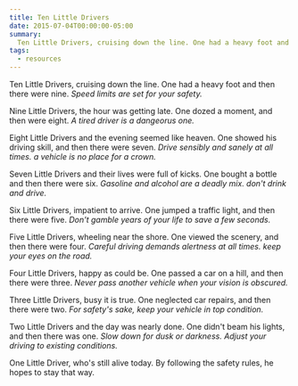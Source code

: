 ```yaml
---
title: Ten Little Drivers
date: 2015-07-04T00:00:00-05:00
summary:
  Ten Little Drivers, cruising down the line. One had a heavy foot and then there were nine.
tags:
  - resources
---
```

Ten Little Drivers, cruising down the line. One had a heavy foot and then there were nine. *Speed limits are set for your safety.*

Nine Little Drivers, the hour was getting late. One dozed a moment, and then were eight. *A tired driver is a dangeorus one.*

Eight Little Drivers and the evening seemed like heaven. One showed his driving skill, and then there were seven. *Drive sensibly and sanely at all times. a vehicle is no place for a crown.*

Seven Little Drivers and their lives were full of kicks. One bought a bottle and then there were six. *Gasoline and alcohol are a deadly mix. don't drink and drive.*

Six Little Drivers, impatient to arrive. One jumped a traffic light, and then there were five. *Don't gamble years of your life to save a few seconds.*

Five Little Drivers, wheeling near the shore. One viewed the scenery, and then there were four. *Careful driving demands alertness at all times. keep your eyes on the road.*

Four Little Drivers, happy as could be. One passed a car on a hill, and then there were three. *Never pass another vehicle when your vision is obscured.*

Three Little Drivers, busy it is true. One neglected car repairs, and then there were two. *For safety's sake, keep your vehicle in top condition.*

Two Little Drivers and the day was nearly done. One didn't beam his lights, and then there was one. *Slow down for dusk or darkness. Adjust your driving to existing conditions.*

One Little Driver, who's still alive today. By following the safety rules, he hopes to stay that way.
